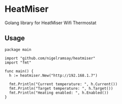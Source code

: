 # HeatMiser

Golang library for HeatMiser Wifi Thermostat

## Usage

```
package main

import "github.com/nigelramsay/heatmiser"
import "fmt"

func main() {
  h := heatmiser.New("http://192.168.1.7")

  fmt.Println("Current temperature: ", h.Current())
  fmt.Println("Target temperature: ", h.Target())
  fmt.Println("Heating enabled: ", h.Enabled())
}
```
